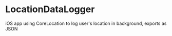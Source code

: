# LocationDataLogger
iOS app using CoreLocation to log user's location in background, exports as JSON